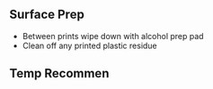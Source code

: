 ## Surface Prep

* Between prints wipe down with alcohol prep pad
* Clean off any printed plastic residue

## Temp Recommen
<!--stackedit_data:
eyJoaXN0b3J5IjpbMzg1ODA2NDBdfQ==
-->
